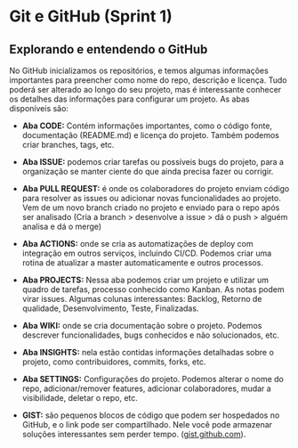 # Git e GitHub (Sprint 1)

## Explorando e entendendo o GitHub

No GitHub inicializamos os repositórios, e temos algumas informações importantes para preencher como nome do repo, descrição e licença.  Tudo poderá ser alterado ao longo do seu projeto, mas é interessante conhecer os detalhes das informações para configurar um projeto. As abas disponíveis são:

* **Aba CODE:** Contém informações importantes, como o código fonte, documentação (README.md) e licença do projeto. Também podemos criar branches, tags, etc.

* **Aba ISSUE:** podemos criar tarefas ou possíveis bugs do projeto, para a organização se manter ciente do que ainda precisa fazer ou corrigir.

* **Aba PULL REQUEST:** é onde os colaboradores do projeto enviam código para resolver as issues ou adicionar novas funcionalidades ao projeto. Vem de um novo branch criado no projeto e enviado para o repo após ser analisado (Cria a branch > desenvolve a issue > dá o push > alguém analisa e dá o merge)

* **Aba ACTIONS:** onde se cria as automatizações de deploy com integração em outros serviços, incluindo CI/CD. Podemos criar uma rotina de atualizar a master automaticamente e outros processos.

* **Aba PROJECTS:**  Nessa aba podemos criar um projeto e utilizar um quadro de tarefas, processo conhecido como Kanban. As notas podem virar issues. Algumas colunas interessantes: Backlog, Retorno de qualidade, Desenvolvimento, Teste, Finalizadas.

* **Aba WIKI:** onde se cria documentação sobre o projeto. Podemos descrever funcionalidades, bugs conhecidos e não solucionados, etc. 

* **Aba INSIGHTS:** nela estão contidas informações detalhadas sobre o projeto, como contribuidores, commits, forks, etc.

* **Aba SETTINGS:** Configurações do projeto. Podemos alterar o nome do repo, adicionar/remover features, adicionar colaboradores, mudar a visibilidade, deletar o repo, etc.

* **GIST:** são pequenos blocos de código que podem ser hospedados no GitHub, e o link pode ser compartilhado. Nele você pode armazenar soluções interessantes sem perder tempo. ([gist.github.com](gist.github.com)).